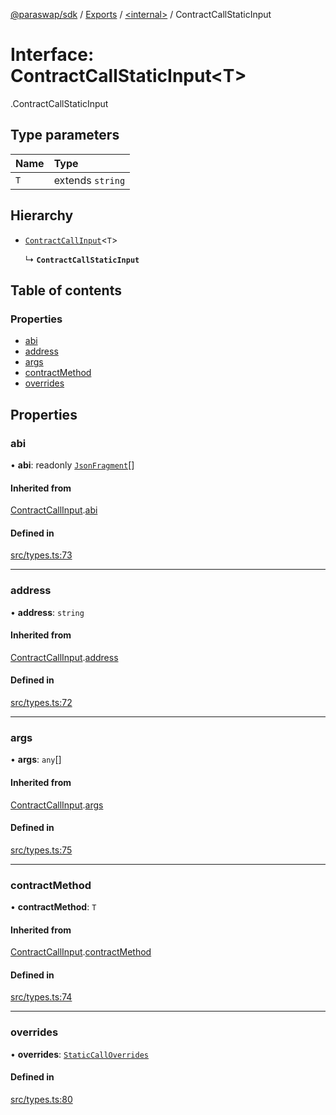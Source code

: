[@paraswap/sdk](../README.md) / [Exports](../modules.md) / [<internal\>](../modules/internal_.md) / ContractCallStaticInput

# Interface: ContractCallStaticInput<T\>

[<internal>](../modules/internal_.md).ContractCallStaticInput

## Type parameters

| Name | Type |
| :------ | :------ |
| `T` | extends `string` |

## Hierarchy

- [`ContractCallInput`](internal_.ContractCallInput.md)<`T`\>

  ↳ **`ContractCallStaticInput`**

## Table of contents

### Properties

- [abi](internal_.ContractCallStaticInput.md#abi)
- [address](internal_.ContractCallStaticInput.md#address)
- [args](internal_.ContractCallStaticInput.md#args)
- [contractMethod](internal_.ContractCallStaticInput.md#contractmethod)
- [overrides](internal_.ContractCallStaticInput.md#overrides)

## Properties

### abi

• **abi**: readonly [`JsonFragment`](internal_.JsonFragment.md)[]

#### Inherited from

[ContractCallInput](internal_.ContractCallInput.md).[abi](internal_.ContractCallInput.md#abi)

#### Defined in

[src/types.ts:73](https://github.com/paraswap/paraswap-sdk/blob/master/src/types.ts#L73)

___

### address

• **address**: `string`

#### Inherited from

[ContractCallInput](internal_.ContractCallInput.md).[address](internal_.ContractCallInput.md#address)

#### Defined in

[src/types.ts:72](https://github.com/paraswap/paraswap-sdk/blob/master/src/types.ts#L72)

___

### args

• **args**: `any`[]

#### Inherited from

[ContractCallInput](internal_.ContractCallInput.md).[args](internal_.ContractCallInput.md#args)

#### Defined in

[src/types.ts:75](https://github.com/paraswap/paraswap-sdk/blob/master/src/types.ts#L75)

___

### contractMethod

• **contractMethod**: `T`

#### Inherited from

[ContractCallInput](internal_.ContractCallInput.md).[contractMethod](internal_.ContractCallInput.md#contractmethod)

#### Defined in

[src/types.ts:74](https://github.com/paraswap/paraswap-sdk/blob/master/src/types.ts#L74)

___

### overrides

• **overrides**: [`StaticCallOverrides`](internal_.StaticCallOverrides.md)

#### Defined in

[src/types.ts:80](https://github.com/paraswap/paraswap-sdk/blob/master/src/types.ts#L80)
